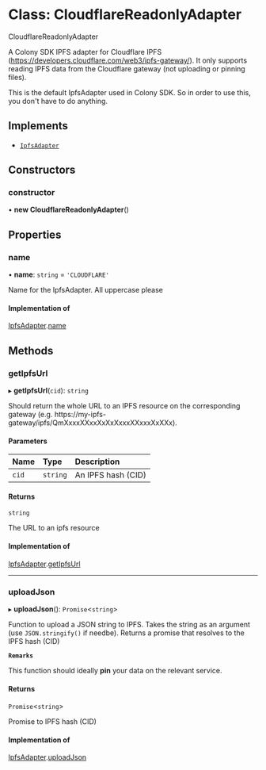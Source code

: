 # Class: CloudflareReadonlyAdapter

CloudflareReadonlyAdapter

A Colony SDK IPFS adapter for Cloudflare IPFS (https://developers.cloudflare.com/web3/ipfs-gateway/). It only supports reading IPFS data from the Cloudflare gateway (not uploading or pinning files).

This is the default IpfsAdapter used in Colony SDK. So in order to use this, you don't have to do anything.

## Implements

- [`IpfsAdapter`](../interfaces/IpfsAdapter.md)

## Constructors

### constructor

• **new CloudflareReadonlyAdapter**()

## Properties

### name

• **name**: `string` = `'CLOUDFLARE'`

Name for the IpfsAdapter. All uppercase please

#### Implementation of

[IpfsAdapter](../interfaces/IpfsAdapter.md).[name](../interfaces/IpfsAdapter.md#name)

## Methods

### getIpfsUrl

▸ **getIpfsUrl**(`cid`): `string`

Should return the whole URL to an IPFS resource on the corresponding gateway (e.g. https://my-ipfs-gateway/ipfs/QmXxxxXXxxXxXxXxxxXXxxxXxXXx).

#### Parameters

| Name | Type | Description |
| :------ | :------ | :------ |
| `cid` | `string` | An IPFS hash (CID) |

#### Returns

`string`

The URL to an ipfs resource

#### Implementation of

[IpfsAdapter](../interfaces/IpfsAdapter.md).[getIpfsUrl](../interfaces/IpfsAdapter.md#getipfsurl)

___

### uploadJson

▸ **uploadJson**(): `Promise`<`string`\>

Function to upload a JSON string to IPFS. Takes the string as an argument (use `JSON.stringify()` if needbe). Returns a promise that resolves to the IPFS hash (CID)

**`Remarks`**

This function should ideally **pin** your data on the relevant service.

#### Returns

`Promise`<`string`\>

Promise to IPFS hash (CID)

#### Implementation of

[IpfsAdapter](../interfaces/IpfsAdapter.md).[uploadJson](../interfaces/IpfsAdapter.md#uploadjson)
